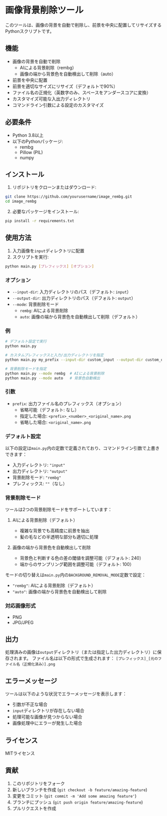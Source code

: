 # 画像背景削除ツール

このツールは、画像の背景を自動で削除し、前景を中央に配置してリサイズするPythonスクリプトです。

## 機能

- 画像の背景を自動で削除
  - AIによる背景削除（rembg）
  - 画像の端から背景色を自動検出して削除（auto）
- 前景を中央に配置
- 前景を適切なサイズにリサイズ（デフォルトで90%）
- ファイル名の正規化（英数字のみ、スペースをアンダースコアに変換）
- カスタマイズ可能な入出力ディレクトリ
- コマンドライン引数による設定のカスタマイズ

## 必要条件

- Python 3.8以上
- 以下のPythonパッケージ:
  - rembg
  - Pillow (PIL)
  - numpy

## インストール

1. リポジトリをクローンまたはダウンロード:
```bash
git clone https://github.com/yourusername/image_rembg.git
cd image_rembg
```

2. 必要なパッケージをインストール:
```bash
pip install -r requirements.txt
```

## 使用方法

1. 入力画像を`input`ディレクトリに配置
2. スクリプトを実行:
```bash
python main.py [プレフィックス] [オプション]
```

### オプション

- `--input-dir`: 入力ディレクトリのパス（デフォルト: `input`）
- `--output-dir`: 出力ディレクトリのパス（デフォルト: `output`）
- `--mode`: 背景削除モード
  - `rembg`: AIによる背景削除
  - `auto`: 画像の端から背景色を自動検出して削除（デフォルト）

### 例

```bash
# デフォルト設定で実行
python main.py

# カスタムプレフィックスと入力/出力ディレクトリを指定
python main.py my_prefix --input-dir custom_input --output-dir custom_output

# 背景削除モードを指定
python main.py --mode rembg  # AIによる背景削除
python main.py --mode auto   # 背景色自動検出
```

### 引数

- `prefix`: 出力ファイル名のプレフィックス（オプション）
  - 省略可能（デフォルト: なし）
  - 指定した場合: `<prefix>_<number>_<original_name>.png`
  - 省略した場合: `<original_name>.png`

### デフォルト設定

以下の設定は`main.py`内の定数で定義されており、コマンドライン引数で上書きできます：

- 入力ディレクトリ: `"input"`
- 出力ディレクトリ: `"output"`
- 背景削除モード: `"rembg"`
- プレフィックス: `""`（なし）

### 背景削除モード

ツールは2つの背景削除モードをサポートしています：

1. AIによる背景削除（デフォルト）
   - 複雑な背景でも高精度に前景を抽出
   - 髪の毛などの半透明な部分も適切に処理

2. 画像の端から背景色を自動検出して削除
   - 背景色と判断する色の差の閾値を調整可能（デフォルト: 240）
   - 端からのサンプリング範囲を調整可能（デフォルト: 100）

モードの切り替えは`main.py`内の`BACKGROUND_REMOVAL_MODE`定数で設定：
- `"rembg"`: AIによる背景削除（デフォルト）
- `"auto"`: 画像の端から背景色を自動検出して削除

### 対応画像形式

- PNG
- JPG/JPEG

## 出力

処理済みの画像は`output`ディレクトリ（または指定した出力ディレクトリ）に保存されます。
ファイル名は以下の形式で生成されます：
`[プレフィックス]_[元のファイル名（正規化済み）].png`

## エラーメッセージ

ツールは以下のような状況でエラーメッセージを表示します：

- 引数が不正な場合
- `input`ディレクトリが存在しない場合
- 処理可能な画像が見つからない場合
- 画像処理中にエラーが発生した場合

## ライセンス

MITライセンス

## 貢献

1. このリポジトリをフォーク
2. 新しいブランチを作成 (`git checkout -b feature/amazing-feature`)
3. 変更をコミット (`git commit -m 'Add some amazing feature'`)
4. ブランチにプッシュ (`git push origin feature/amazing-feature`)
5. プルリクエストを作成 